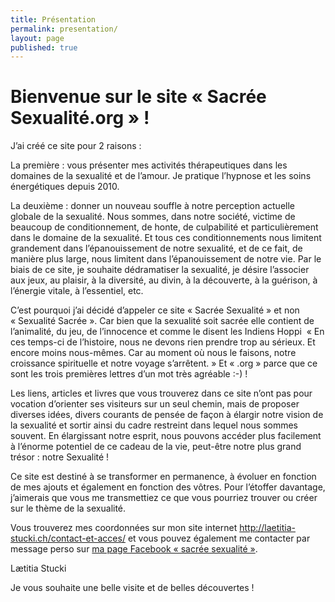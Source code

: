 ```yaml
---
title: Présentation
permalink: presentation/
layout: page
published: true
---
```



# Bienvenue sur le site « Sacrée Sexualité.org » !

J’ai créé ce site pour 2 raisons :

La première : vous présenter mes activités thérapeutiques dans les domaines de la sexualité et de l’amour. Je pratique l’hypnose et les soins énergétiques depuis 2010.

La deuxième : donner un nouveau souffle à notre perception actuelle globale de la sexualité. Nous sommes, dans notre société, victime de beaucoup de conditionnement, de honte, de culpabilité et particulièrement dans le domaine de la sexualité. Et tous ces conditionnements nous limitent grandement dans l’épanouissement de notre sexualité, et de ce fait, de manière plus large, nous limitent dans l’épanouissement de notre vie. Par le biais de ce site, je souhaite dédramatiser la sexualité, je désire l’associer aux jeux, au plaisir, à la diversité, au divin, à la découverte, à la guérison, à l’énergie vitale, à l’essentiel, etc.

C’est pourquoi j’ai décidé d’appeler ce site « Sacrée Sexualité » et non « Sexualité Sacrée ». Car bien que la sexualité soit sacrée elle contient de l’animalité, du jeu, de l’innocence et comme le disent les Indiens Hoppi  « En ces temps-ci de l’histoire, nous ne devons rien prendre trop au sérieux. Et encore moins nous-mêmes. Car au moment où nous le faisons, notre croissance spirituelle et notre voyage s’arrêtent. » Et « .org » parce que ce sont les trois premières lettres d’un mot très agréable :-) !

Les liens, articles et livres que vous trouverez dans ce site n’ont pas pour vocation d’orienter ses visiteurs sur un seul chemin, mais de proposer diverses idées, divers courants de pensée de façon à élargir notre vision de la sexualité et sortir ainsi du cadre restreint dans lequel nous sommes souvent. En élargissant notre esprit, nous pouvons accéder plus facilement à l’énorme potentiel de ce cadeau de la vie, peut-être notre plus grand trésor : notre Sexualité !

Ce site est destiné à se transformer en permanence, à évoluer en fonction de mes ajouts et également en fonction des vôtres. Pour l’étoffer davantage, j’aimerais que vous me transmettiez ce que vous pourriez trouver ou créer sur le thème de la sexualité.

Vous trouverez mes coordonnées sur mon site internet <http://laetitia-stucki.ch/contact-et-acces/> et vous pouvez également me contacter par message perso sur [ma page Facebook « sacrée sexualité »](https://www.facebook.com/sacre.sex/).

Lætitia Stucki

Je vous souhaite une belle visite et de belles découvertes !

